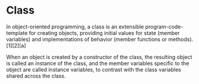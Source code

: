 # Class

In object-oriented programming, a class is an extensible program-code-template for creating objects, providing initial values for state (member variables) and implementations of behavior (member functions or methods).[1][2][a]

When an object is created by a constructor of the class, the resulting object is called an instance of the class, and the member variables specific to the object are called instance variables, to contrast with the class variables shared across the class.
